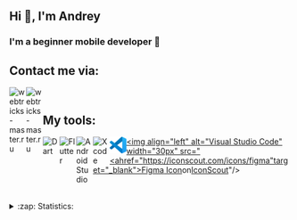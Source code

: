 ## Hi 🤝, I'm Andrey
### I'm a beginner mobile developer 📲
## Contact me via:

[<img align="left" alt="webtricks-master.ru" width="30px" src="https://img.icons8.com/color/344/gmail-new.png"/>][Mail]
[<img align="left" alt="webtricks-master.ru" width="30px" src="https://img.icons8.com/color/344/telegram-app--v1.png" />][Telegram]

<br />

## My tools:

[<img align="left" alt="Dart" width="30px" src="https://img.icons8.com/color/344/dart.png"/>][Dart]
[<img align="left" alt="Flutter" width="30px" src="https://img.icons8.com/color/344/flutter.png"/>][Flutter]
[<img align="left" alt="Android Studio" width="30px" src="https://img.icons8.com/color/344/android-studio--v3.png"/>][Android Studio]
[<img align="left" alt="Xcode" width="30px" src="https://upload.wikimedia.org/wikipedia/ru/0/0c/Xcode_icon.png"/>][Xcode]
[<img align="left" alt="Visual Studio Code" width="30px" src="https://raw.githubusercontent.com/github/explore/80688e429a7d4ef2fca1e82350fe8e3517d3494d/topics/visual-studio-code/visual-studio-code.png" />][Visual Studio Code]
[<img align="left" alt="Visual Studio Code" width="30px" src="<ahref="https://iconscout.com/icons/figma"target="_blank">Figma Icon</a>on<a href="https://iconscout.com">IconScout</a>"/>][Figma]

<br />
<br />

<details>
  <summary>:zap: Statistics:</summary>
   <br />
   <img src="https://komarev.com/ghpvc/?username=devUserror&style=flat-square&color=blue" alt=""/>
   <br />
   <img align="left" alt="codeSTACKr's GitHub Stats" src="https://github-readme-stats.vercel.app/api/top-langs/?username=devUserror&langs_count=8&layout=compact&theme=react"/>
</details>

[Mail]: https://mailto:devuserror@gmail.com
[Telegram]: https://tlgg.ru/devUserror
[Dart]: https://dart.dev
[Flutter]: https://flutter.dev
[Android Studio]: https://developer.android.com/studio
[Xcode]: https://developer.apple.com/xcode/
[Visual Studio Code]: https://code.visualstudio.com
[Figma]: https://www.figma.com/files/recent?fuid=1141714886146327093
